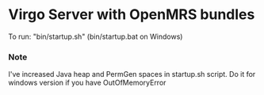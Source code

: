 # Virgo Server with OpenMRS bundles #

To run: "bin/startup.sh" (bin/startup.bat on Windows)

### Note ###
I've increased Java heap and PermGen spaces in startup.sh script. 
Do it for windows version if you have OutOfMemoryError
